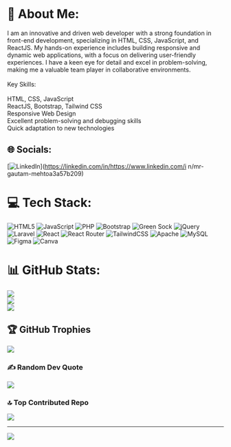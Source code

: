 # 💫 About Me:
I am an innovative and driven web developer with a strong foundation in front-end development, specializing in HTML, CSS, JavaScript, and ReactJS. My hands-on experience includes building responsive and dynamic web applications, with a focus on delivering user-friendly experiences. I have a keen eye for detail and excel in problem-solving, making me a valuable team player in collaborative environments.<br><br>Key Skills:<br><br>HTML, CSS, JavaScript<br>ReactJS, Bootstrap, Tailwind CSS<br>Responsive Web Design<br>Excellent problem-solving and debugging skills<br>Quick adaptation to new technologies


## 🌐 Socials:
[![LinkedIn](https://img.shields.io/badge/LinkedIn-%230077B5.svg?logo=linkedin&logoColor=white)](https://linkedin.com/in/https://www.linkedin.com/i  n/mr-gautam-mehtoa3a57b209) 

# 💻 Tech Stack:
![HTML5](https://img.shields.io/badge/html5-%23E34F26.svg?style=for-the-badge&logo=html5&logoColor=white) ![JavaScript](https://img.shields.io/badge/javascript-%23323330.svg?style=for-the-badge&logo=javascript&logoColor=%23F7DF1E) ![PHP](https://img.shields.io/badge/php-%23777BB4.svg?style=for-the-badge&logo=php&logoColor=white) ![Bootstrap](https://img.shields.io/badge/bootstrap-%238511FA.svg?style=for-the-badge&logo=bootstrap&logoColor=white) ![Green Sock](https://img.shields.io/badge/green%20sock-88CE02?style=for-the-badge&logo=greensock&logoColor=white) ![jQuery](https://img.shields.io/badge/jquery-%230769AD.svg?style=for-the-badge&logo=jquery&logoColor=white) ![Laravel](https://img.shields.io/badge/laravel-%23FF2D20.svg?style=for-the-badge&logo=laravel&logoColor=white) ![React](https://img.shields.io/badge/react-%2320232a.svg?style=for-the-badge&logo=react&logoColor=%2361DAFB) ![React Router](https://img.shields.io/badge/React_Router-CA4245?style=for-the-badge&logo=react-router&logoColor=white) ![TailwindCSS](https://img.shields.io/badge/tailwindcss-%2338B2AC.svg?style=for-the-badge&logo=tailwind-css&logoColor=white) ![Apache](https://img.shields.io/badge/apache-%23D42029.svg?style=for-the-badge&logo=apache&logoColor=white) ![MySQL](https://img.shields.io/badge/mysql-4479A1.svg?style=for-the-badge&logo=mysql&logoColor=white) ![Figma](https://img.shields.io/badge/figma-%23F24E1E.svg?style=for-the-badge&logo=figma&logoColor=white) ![Canva](https://img.shields.io/badge/Canva-%2300C4CC.svg?style=for-the-badge&logo=Canva&logoColor=white)
# 📊 GitHub Stats:
![](https://github-readme-stats.vercel.app/api?username=GautamMehto\&theme=dark&hide_border=false&include_all_commits=false&count_private=false)<br/>
![](https://github-readme-streak-stats.herokuapp.com/?user=GautamMehto\&theme=dark&hide_border=false)<br/>
![](https://github-readme-stats.vercel.app/api/top-langs/?username=GautamMehto\&theme=dark&hide_border=false&include_all_commits=false&count_private=false&layout=compact)

## 🏆 GitHub Trophies
![](https://github-profile-trophy.vercel.app/?username=GautamMehto\&theme=radical&no-frame=false&no-bg=true&margin-w=4)

### ✍️ Random Dev Quote
![](https://quotes-github-readme.vercel.app/api?type=horizontal&theme=radical)

### 🔝 Top Contributed Repo
![](https://github-contributor-stats.vercel.app/api?username=GautamMehto\&limit=5&theme=dark&combine_all_yearly_contributions=true)

---
[![](https://visitcount.itsvg.in/api?id=GautamMehto\&icon=10&color=0)](https://visitcount.itsvg.in)

<!-- Proudly created with GPRM ( https://gprm.itsvg.in ) -->
